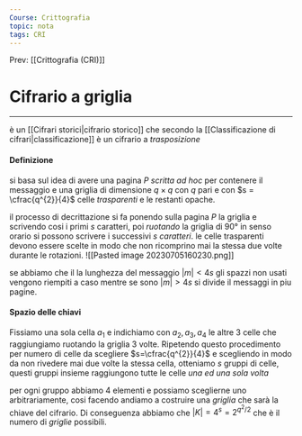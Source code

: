 ```yaml
---
Course: Crittografia
topic: nota
tags: CRI
---
```


Prev: [[Crittografia (CRI)]]

# Cifrario a griglia
---
è un [[Cifrari storici|cifrario storico]] che secondo la [[Classificazione di cifrari|classificazione]] è un cifrario a _trasposizione_

#### Definizione
si basa sul idea di avere una pagina $P$ _scritta ad hoc_ per contenere il messaggio e una griglia di dimensione $q\times q$ con $q$ pari e con $s = \cfrac{q^{2}}{4}$ celle _trasparenti_ e le restanti opache.

il processo di decrittazione si fa ponendo sulla pagina $P$ la griglia e scrivendo cosi i primi $s$ caratteri, poi _ruotando_ la griglia di $90°$ in senso orario  si possono scrivere i successivi $s$ _caratteri_.
le celle trasparenti devono essere scelte in modo che non ricomprino mai la stessa due volte durante le rotazioni.
![[Pasted image 20230705160230.png]]

se abbiamo che il la lunghezza del messaggio $|m| < 4s$ gli spazzi non usati vengono riempiti a caso mentre se sono $|m|>4s$  si divide il messaggi in piu pagine.

#### Spazio delle chiavi
Fissiamo una sola  cella  $a_1$ e indichiamo con $a_{2},a_{3},a_{4}$ le altre 3 celle che raggiungiamo ruotando la griglia $3$ volte. 
Ripetendo questo procedimento per numero di celle da scegliere $s=\cfrac{q^{2}}{4}$ e scegliendo in modo da non rivedere mai due volte la stessa cella, otteniamo $s$ gruppi di celle, questi gruppi insieme raggiungono tutte le celle _una ed una sola volta_

per ogni gruppo abbiamo $4$ elementi e possiamo sceglierne uno arbitrariamente, cosi facendo andiamo a costruire una _griglia_ che sarà la chiave del cifrario. 
Di conseguenza abbiamo che  $|K|=4^s=2^{q^{2}/2}$ che è il numero di _griglie_ possibili.
 